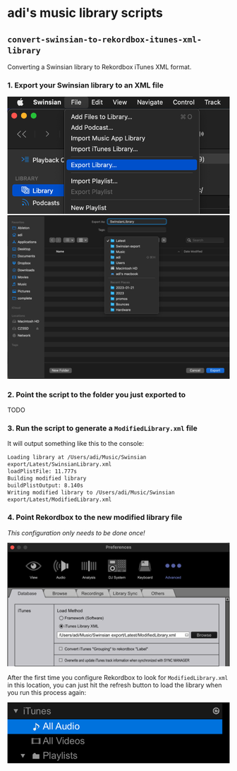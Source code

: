 # adi's music library scripts

## `convert-swinsian-to-rekordbox-itunes-xml-library`

Converting a Swinsian library to Rekordbox iTunes XML format.

### 1. Export your Swinsian library to an XML file

![swinsian-export-1](./docs/assets/swinsian-export-library.png)
![swinsian-export-2](./docs/assets/swinsian-export-library-location.png)

### 2. Point the script to the folder you just exported to

TODO

### 3. Run the script to generate a `ModifiedLibrary.xml` file

It will output something like this to the console:

```
Loading library at /Users/adi/Music/Swinsian export/Latest/SwinsianLibrary.xml
loadPlistFile: 11.777s
Building modified library
buildPlistOutput: 8.140s
Writing modified library to /Users/adi/Music/Swinsian export/Latest/ModifiedLibrary.xml
```

### 4. Point Rekordbox to the new modified library file

_This configuration only needs to be done once!_

![rekordbox-itunes-xml](./docs/assets/rekordbox-select-itunes-xml.png)

After the first time you configure Rekordbox to look for `ModifiedLibrary.xml` in this location,
you can just hit the refresh button to load the library when you run this process again:

![refresh](./docs/assets/rekordbox-refresh-itunes-xml.png)
